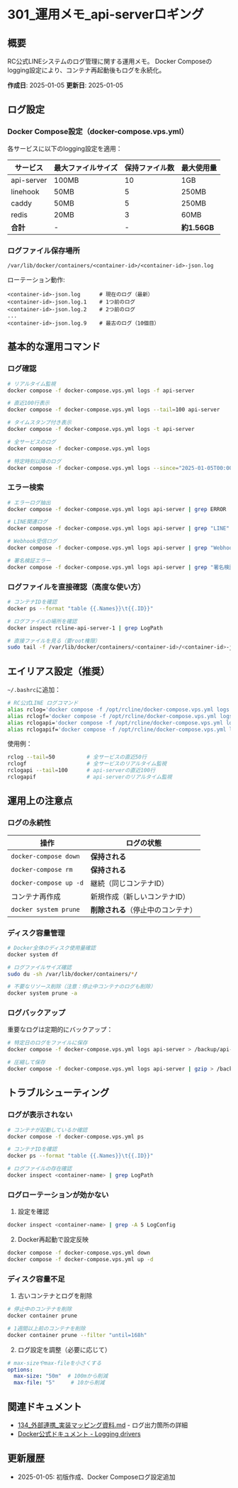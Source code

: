 
# 301_運用メモ_api-serverロギング

## 概要

RC公式LINEシステムのログ管理に関する運用メモ。
Docker Composeのlogging設定により、コンテナ再起動後もログを永続化。

**作成日**: 2025-01-05
**更新日**: 2025-01-05

## ログ設定

### Docker Compose設定（docker-compose.vps.yml）

各サービスに以下のlogging設定を適用：

| サービス | 最大ファイルサイズ | 保持ファイル数 | 最大使用量 |
|---------|------------------|--------------|-----------|
| api-server | 100MB | 10 | 1GB |
| linehook | 50MB | 5 | 250MB |
| caddy | 50MB | 5 | 250MB |
| redis | 20MB | 3 | 60MB |
| **合計** | - | - | **約1.56GB** |

### ログファイル保存場所

```
/var/lib/docker/containers/<container-id>/<container-id>-json.log
```

ローテーション動作:
```
<container-id>-json.log      # 現在のログ（最新）
<container-id>-json.log.1    # 1つ前のログ
<container-id>-json.log.2    # 2つ前のログ
...
<container-id>-json.log.9    # 最古のログ（10個目）
```

## 基本的な運用コマンド

### ログ確認

```bash
# リアルタイム監視
docker compose -f docker-compose.vps.yml logs -f api-server

# 直近100行表示
docker compose -f docker-compose.vps.yml logs --tail=100 api-server

# タイムスタンプ付き表示
docker compose -f docker-compose.vps.yml logs -t api-server

# 全サービスのログ
docker compose -f docker-compose.vps.yml logs

# 特定時刻以降のログ
docker compose -f docker-compose.vps.yml logs --since="2025-01-05T00:00:00" api-server
```

### エラー検索

```bash
# エラーログ抽出
docker compose -f docker-compose.vps.yml logs api-server | grep ERROR

# LINE関連ログ
docker compose -f docker-compose.vps.yml logs api-server | grep "LINE"

# Webhook受信ログ
docker compose -f docker-compose.vps.yml logs api-server | grep "Webhook"

# 署名検証エラー
docker compose -f docker-compose.vps.yml logs api-server | grep "署名検証"
```

### ログファイルを直接確認（高度な使い方）

```bash
# コンテナIDを確認
docker ps --format "table {{.Names}}\t{{.ID}}"

# ログファイルの場所を確認
docker inspect rcline-api-server-1 | grep LogPath

# 直接ファイルを見る（要root権限）
sudo tail -f /var/lib/docker/containers/<container-id>/<container-id>-json.log
```

## エイリアス設定（推奨）

`~/.bashrc`に追加：

```bash
# RC公式LINE ログコマンド
alias rclog='docker compose -f /opt/rcline/docker-compose.vps.yml logs'
alias rclogf='docker compose -f /opt/rcline/docker-compose.vps.yml logs -f'
alias rclogapi='docker compose -f /opt/rcline/docker-compose.vps.yml logs api-server'
alias rclogapif='docker compose -f /opt/rcline/docker-compose.vps.yml logs -f api-server'
```

使用例：
```bash
rclog --tail=50          # 全サービスの直近50行
rclogf                   # 全サービスのリアルタイム監視
rclogapi --tail=100      # api-serverの直近100行
rclogapif                # api-serverのリアルタイム監視
```

## 運用上の注意点

### ログの永続性

| 操作 | ログの状態 |
|-----|----------|
| `docker-compose down` | **保持される** |
| `docker-compose rm` | **保持される** |
| `docker-compose up -d` | 継続（同じコンテナID） |
| コンテナ再作成 | 新規作成（新しいコンテナID） |
| `docker system prune` | **削除される**（停止中のコンテナ） |

### ディスク容量管理

```bash
# Docker全体のディスク使用量確認
docker system df

# ログファイルサイズ確認
sudo du -sh /var/lib/docker/containers/*/

# 不要なリソース削除（注意：停止中コンテナのログも削除）
docker system prune -a
```

### ログバックアップ

重要なログは定期的にバックアップ：

```bash
# 特定日のログをファイルに保存
docker compose -f docker-compose.vps.yml logs api-server > /backup/api-server_$(date +%Y%m%d).log

# 圧縮して保存
docker compose -f docker-compose.vps.yml logs api-server | gzip > /backup/api-server_$(date +%Y%m%d).log.gz
```

## トラブルシューティング

### ログが表示されない

```bash
# コンテナが起動しているか確認
docker compose -f docker-compose.vps.yml ps

# コンテナIDを確認
docker ps --format "table {{.Names}}\t{{.ID}}"

# ログファイルの存在確認
docker inspect <container-name> | grep LogPath
```

### ログローテーションが効かない

1. 設定を確認
```bash
docker inspect <container-name> | grep -A 5 LogConfig
```

2. Docker再起動で設定反映
```bash
docker compose -f docker-compose.vps.yml down
docker compose -f docker-compose.vps.yml up -d
```

### ディスク容量不足

1. 古いコンテナとログを削除
```bash
# 停止中のコンテナを削除
docker container prune

# 1週間以上前のコンテナを削除
docker container prune --filter "until=168h"
```

2. ログ設定を調整（必要に応じて）
```yaml
# max-sizeやmax-fileを小さくする
options:
  max-size: "50m"  # 100mから削減
  max-file: "5"     # 10から削減
```

## 関連ドキュメント

- [134_外部連携_実装マッピング資料.md](134_外部連携_実装マッピング資料.md) - ログ出力箇所の詳細
- [Docker公式ドキュメント - Logging drivers](https://docs.docker.com/config/containers/logging/)

## 更新履歴

- 2025-01-05: 初版作成、Docker Composeログ設定追加
